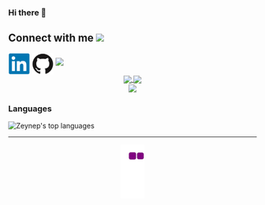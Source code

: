 ### Hi there 👋

<!--
**zeynep-dmrl/zeynep-dmrl** is a ✨ _special_ ✨ repository because its `README.md` (this file) appears on your GitHub profile.

Here are some ideas to get you started:

- 🔭 I’m currently working on ...
- 🌱 I’m currently learning ...
- 👯 I’m looking to collaborate on ...
- 🤔 I’m looking for help with ...
- 💬 Ask me about ...
- 📫 How to reach me: ...
- 😄 Pronouns: ...
- ⚡ Fun fact: ...
-->
<!--Connect-->
<h2> Connect with me <img src='https://raw.githubusercontent.com/ShahriarShafin/ShahriarShafin/main/Assets/handshake.gif' width="100px"> </h2>
<a href = 'https://www.linkedin.com/in/zeynep-demirel/'> <img width = '44px' align= 'center' src="https://raw.githubusercontent.com/devicons/devicon/master/icons/linkedin/linkedin-original.svg"/></a> 
<a href = 'https://www.github.com/zeynep-dmrl'> <img width = '44px' align= 'center' src="https://raw.githubusercontent.com/devicons/devicon/master/icons/github/github-original.svg"/></a>
<a href="mailto: zeynepdemirel081@gmail.com"><img  src="https://img.shields.io/badge/Gmail-D14836?style=for-the-badge&logo=gmail&logoColor=white"></a>

<!--Statistics-->
<div align="center">
  <div align="center">
<a href="https://github.com/zeynep-dmrl/github-profile-views-counter">
    <img align="center" src="https://komarev.com/ghpvc/?username=zeynep-dmrl&color=f75c7e">
</a>
<a href="https://github.com/zeynep-dmrl?tab=followers">
    <img align="center"  src="https://img.shields.io/github/followers/zeynep-dmrl?style=flat-square&color=f75c7e">
</a>
  </div>
  <div>
  <img align="center" src="https://github-readme-stats.vercel.app/api?username=mervekrblt&show_icons=true&theme=radical" />
  </div>
</div>

<!--Languages-->
### Languages

![Zeynep's top languages](https://github-readme-stats.vercel.app/api/top-langs?username=zeynep-dmrl&show_icons=true&theme=radical&locale=en&layout=compact)


 <hr />
<div  align="center"> <img src="https://github.com/zeynep-dmrl/zeynep-dmrl/blob/output/github-contribution-grid-snake.gif" /></div>
